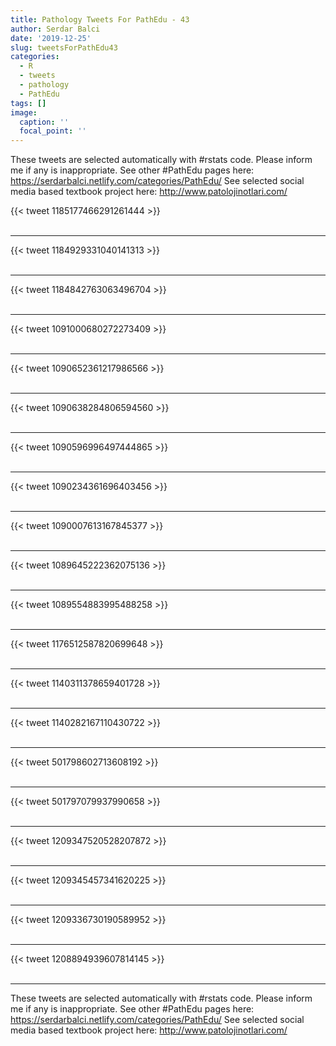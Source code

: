```yaml
---
title: Pathology Tweets For PathEdu - 43
author: Serdar Balci
date: '2019-12-25'
slug: tweetsForPathEdu43
categories:
  - R
  - tweets
  - pathology
  - PathEdu
tags: []
image:
  caption: ''
  focal_point: ''
---
```



These tweets are selected automatically with #rstats code. Please inform me if any is inappropriate.
See other #PathEdu pages here: https://serdarbalci.netlify.com/categories/PathEdu/ 
See selected social media based textbook project here: http://www.patolojinotlari.com/

{{< tweet 1185177466291261444 >}}
<br>
<br>
<hr>
{{< tweet 1184929331040141313 >}}
<br>
<br>
<hr>
{{< tweet 1184842763063496704 >}}
<br>
<br>
<hr>
{{< tweet 1091000680272273409 >}}
<br>
<br>
<hr>
{{< tweet 1090652361217986566 >}}
<br>
<br>
<hr>
{{< tweet 1090638284806594560 >}}
<br>
<br>
<hr>
{{< tweet 1090596996497444865 >}}
<br>
<br>
<hr>
{{< tweet 1090234361696403456 >}}
<br>
<br>
<hr>
{{< tweet 1090007613167845377 >}}
<br>
<br>
<hr>
{{< tweet 1089645222362075136 >}}
<br>
<br>
<hr>
{{< tweet 1089554883995488258 >}}
<br>
<br>
<hr>
{{< tweet 1176512587820699648 >}}
<br>
<br>
<hr>
{{< tweet 1140311378659401728 >}}
<br>
<br>
<hr>
{{< tweet 1140282167110430722 >}}
<br>
<br>
<hr>
{{< tweet 501798602713608192 >}}
<br>
<br>
<hr>
{{< tweet 501797079937990658 >}}
<br>
<br>
<hr>
{{< tweet 1209347520528207872 >}}
<br>
<br>
<hr>
{{< tweet 1209345457341620225 >}}
<br>
<br>
<hr>
{{< tweet 1209336730190589952 >}}
<br>
<br>
<hr>
{{< tweet 1208894939607814145 >}}
<br>
<br>
<hr>


These tweets are selected automatically with #rstats code. Please inform me if any is inappropriate.
See other #PathEdu pages here: https://serdarbalci.netlify.com/categories/PathEdu/ 
See selected social media based textbook project here: http://www.patolojinotlari.com/
